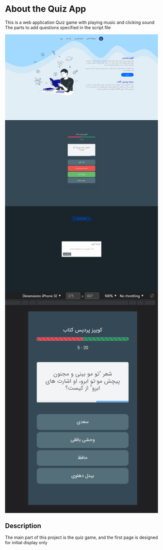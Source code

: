# About the Quiz App
This is a web application
Quiz game with playing music and clicking sound
The parts to add questions specified in the script file


<img align="center" src="quiz1.png">
<img align="center" src="quiz2.png">
<img align="center" src="quiz3.png">
<img align="center" src="quiz4.png">

## Description

The main part of this project is the quiz game, and the first page is designed for initial display only
